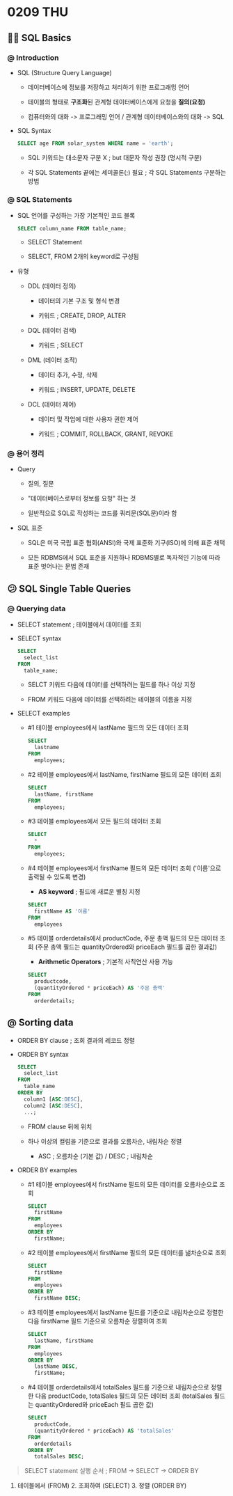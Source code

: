 # 0209 THU

## 😶‍🌫️ SQL Basics

### @ Introduction

- SQL (Structure Query Language)

  - 데이터베이스에 정보를 저장하고 처리하기 위한 프로그래밍 언어

  - 테이블의 형태로 **구조화**된 관계형 데이터베이스에게 요청을 **질의(요청)**

  - 컴퓨터와의 대화 -> 프로그래밍 언어 / 관계형 데이터베이스와의 대화 -> SQL

- SQL Syntax

  ```SQL
  SELECT age FROM solar_system WHERE name = 'earth';
  ```

  - SQL 키워드는 대소문자 구분 X ; but 대문자 작성 권장 (명시적 구분)

  - 각 SQL Statements 끝에는 세미콜론(;) 필요 ; 각 SQL Statements 구분하는 방법

### @ SQL Statements

- SQL 언어를 구성하는 가장 기본적인 코드 블록

  ```SQL
  SELECT column_name FROM table_name;
  ```
  - SELECT Statement

  - SELECT, FROM 2개의 keyword로 구성됨

- 유형

  - DDL (데이터 정의)

    - 데이터의 기본 구조 및 형식 변경

    - 키워드 ; CREATE, DROP, ALTER

  - DQL (데이터 검색)

    - 키워드 ; SELECT

  - DML (데이터 조작)

    - 데이터 추가, 수정, 삭제

    - 키워드 ; INSERT, UPDATE, DELETE

  - DCL (데이터 제어)

    - 데이터 및 작업에 대한 사용자 권한 제어

    - 키워드 ; COMMIT, ROLLBACK, GRANT, REVOKE

### @ 용어 정리

- Query

  - 질의, 질문

  - "데이터베이스로부터 정보를 요청" 하는 것

  - 일반적으로 SQL로 작성하는 코드를 쿼리문(SQL문)이라 함

- SQL 표준

  - SQL은 미국 국립 표준 협회(ANSI)와 국제 표준화 기구(ISO)에 의해 표준 채택

  - 모든 RDBMS에서 SQL 표준을 지원하나 RDBMS별로 독자적인 기능에 따라 표준 벗어나는 문법 존재

## 😕 SQL Single Table Queries

### @ Querying data

- SELECT statement ; 테이블에서 데이터를 조회

- SELECT syntax

    ```SQL
    SELECT
      select_list
    FROM
      table_name;
    ```
    - SELCT 키워드 다음에 데이터를 선택하려는 필드를 하나 이상 지정

    - FROM 키워드 다음에 데이터를 선택하려는 테이블의 이름을 지정

- SELECT examples

  - #1 테이블 employees에서 lastName 필드의 모든 데이터 조회

    ```SQL
    SELECT
      lastname
    FROM
      employees;
    ```

  - #2 테이블 employees에서 lastName, firstName 필드의 모든 데이터 조회

    ```SQL
    SELECT
      lastName, firstName
    FROM
      employees;
    ```

  - #3 테이블 employees에서 모든 필드의 데이터 조회

    ```SQL
    SELECT
      *
    FROM
      employees;
    ```

  - #4 테이블 employees에서 firstName 필드의 모든 데이터 조회 ('이름'으로 출력될 수 있도록 변경)

    - **AS keyword** ; 필드에 새로운 별칭 지정

    ```SQL
    SELECT
      firstName AS '이름'
    FROM
      employees
    ```

  - #5 테이블 orderdetails에서 productCode, 주문 총액 필드의 모든 데이터 조회 (주문 총액 필드는 quantityOrdered와 priceEach 필드를 곱한 결과값)

    - **Arithmetic Operators** ; 기본적 사칙연산 사용 가능

    ```SQL
    SELECT
      productcode,
      (quantityOrdered * priceEach) AS '주문 총액'
    FROM
      orderdetails;
    ```

## @ Sorting data

- ORDER BY clause ; 조회 결과의 레코드 정렬

- ORDER BY syntax

    ```SQL
    SELECT
      select_list
    FROM
      table_name
    ORDER BY
      column1 [ASC:DESC],
      column2 [ASC:DESC],
      ...;
    ```

    - FROM clause 뒤에 위치

    - 하나 이상의 컬럼을 기준으로 결과를 오름차순, 내림차순 정렬

      - ASC ; 오름차순 (기본 값) / DESC ; 내림차순

- ORDER BY examples

  - #1 테이블 employees에서 firstName 필드의 모든 데이터를 오름차순으로 조회

    ```SQL
    SELECT
      firstName
    FROM
      employees
    ORDER BY
      firstName;
    ```
  - #2 테이블 employees에서 firstName 필드의 모든 데이터를 낾차순으로 조회

    ```SQL
    SELECT
      firstName
    FROM
      employees
    ORDER BY
      firstName DESC;
    ```
  
  - #3 테이블 employees에서 lastName 필드를 기준으로 내림차순으로 정렬한 다음 firstName 필드 기준으로 오름차순 정렬하여 조회

    ```SQL
    SELECT
      lastName, firstName
    FROM
      employees
    ORDER BY
      lastName DESC,
      firstName;
    ```
  
  - #4 테이블 orderdetails에서 totalSales 필드를 기준으로 내림차순으로 정렬한 다음 productCode, totalSales 필드의 모든 데이터 조회 (totalSales 필드는 quantityOrdered와 priceEach 필드 곱한 값)

    ```SQL
    SELECT
      productCode,
      (quantityOrdered * priceEach) AS 'totalSales'
    FROM
      orderdetails
    ORDER BY
      totalSales DESC;
    ```
  
> SELECT statement 실행 순서 ; FROM -> SELECT -> ORDER BY

1. 테이블에서 (FROM) 2. 조회하여 (SELECT) 3. 정렬 (ORDER BY)
